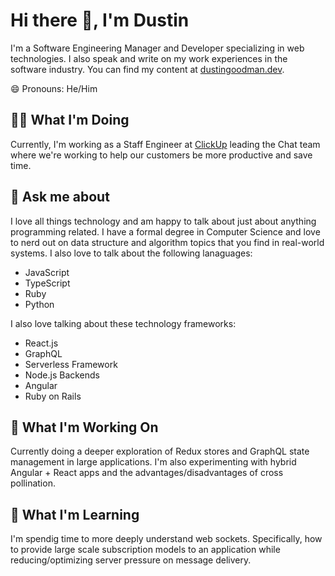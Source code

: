 # Hi there 👋, I'm Dustin

I'm a Software Engineering Manager and Developer specializing in web technologies. I also speak and write on my work experiences in the software industry. You can find my content at [dustingoodman.dev](https://dustingoodman.dev).

😄 Pronouns: He/Him

## 🧑‍💼 What I'm Doing

Currently, I'm working as a Staff Engineer at [ClickUp](https://clickup.com/) leading the Chat team where we're working to help our customers be more productive and save time.

## 💬 Ask me about

I love all things technology and am happy to talk about just about anything programming related. I have a formal degree in Computer Science and love to nerd out on data structure and algorithm topics that you find in real-world systems. I also love to talk about the following lanaguages:

- JavaScript
- TypeScript
- Ruby
- Python

I also love talking about these technology frameworks:

- React.js
- GraphQL
- Serverless Framework
- Node.js Backends
- Angular
- Ruby on Rails

## 🔭 What I'm Working On

Currently doing a deeper exploration of Redux stores and GraphQL state management in large applications. I'm also experimenting with hybrid Angular + React apps and the advantages/disadvantages of cross pollination.

## 🌱 What I'm Learning

I'm spendig time to more deeply understand web sockets. Specifically, how to provide large scale subscription models to an application while reducing/optimizing server pressure on message delivery.
